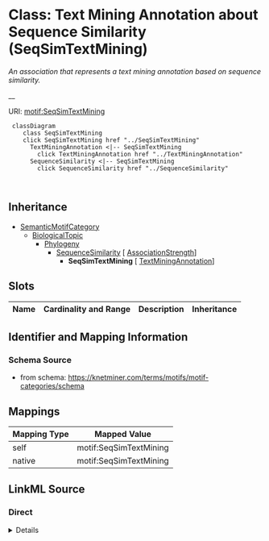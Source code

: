 

# Class: Text Mining Annotation about Sequence Similarity (SeqSimTextMining) 


_An association that represents a text mining annotation based on sequence similarity._

__





URI: [motif:SeqSimTextMining](https://knetminer.com/terms/motifs/motif-categories/SeqSimTextMining)






```mermaid
 classDiagram
    class SeqSimTextMining
    click SeqSimTextMining href "../SeqSimTextMining"
      TextMiningAnnotation <|-- SeqSimTextMining
        click TextMiningAnnotation href "../TextMiningAnnotation"
      SequenceSimilarity <|-- SeqSimTextMining
        click SequenceSimilarity href "../SequenceSimilarity"
      
      
```





## Inheritance
* [SemanticMotifCategory](SemanticMotifCategory.md)
    * [BiologicalTopic](BiologicalTopic.md)
        * [Phylogeny](Phylogeny.md)
            * [SequenceSimilarity](SequenceSimilarity.md) [ [AssociationStrength](AssociationStrength.md)]
                * **SeqSimTextMining** [ [TextMiningAnnotation](TextMiningAnnotation.md)]



## Slots

| Name | Cardinality and Range | Description | Inheritance |
| ---  | --- | --- | --- |









## Identifier and Mapping Information







### Schema Source


* from schema: https://knetminer.com/terms/motifs/motif-categories/schema




## Mappings

| Mapping Type | Mapped Value |
| ---  | ---  |
| self | motif:SeqSimTextMining |
| native | motif:SeqSimTextMining |







## LinkML Source

<!-- TODO: investigate https://stackoverflow.com/questions/37606292/how-to-create-tabbed-code-blocks-in-mkdocs-or-sphinx -->

### Direct

<details>
```yaml
name: SeqSimTextMining
description: 'An association that represents a text mining annotation based on sequence
  similarity.

  '
title: Text Mining Annotation about Sequence Similarity
notes:
- 'original category: 4.3'
from_schema: https://knetminer.com/terms/motifs/motif-categories/schema
is_a: SequenceSimilarity
mixins:
- TextMiningAnnotation

```
</details>

### Induced

<details>
```yaml
name: SeqSimTextMining
description: 'An association that represents a text mining annotation based on sequence
  similarity.

  '
title: Text Mining Annotation about Sequence Similarity
notes:
- 'original category: 4.3'
from_schema: https://knetminer.com/terms/motifs/motif-categories/schema
is_a: SequenceSimilarity
mixins:
- TextMiningAnnotation

```
</details>